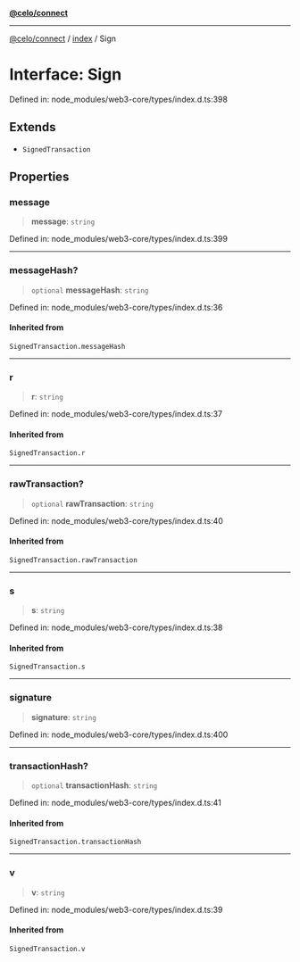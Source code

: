 [**@celo/connect**](../../README.md)

***

[@celo/connect](../../modules.md) / [index](../README.md) / Sign

# Interface: Sign

Defined in: node\_modules/web3-core/types/index.d.ts:398

## Extends

- `SignedTransaction`

## Properties

### message

> **message**: `string`

Defined in: node\_modules/web3-core/types/index.d.ts:399

***

### messageHash?

> `optional` **messageHash**: `string`

Defined in: node\_modules/web3-core/types/index.d.ts:36

#### Inherited from

`SignedTransaction.messageHash`

***

### r

> **r**: `string`

Defined in: node\_modules/web3-core/types/index.d.ts:37

#### Inherited from

`SignedTransaction.r`

***

### rawTransaction?

> `optional` **rawTransaction**: `string`

Defined in: node\_modules/web3-core/types/index.d.ts:40

#### Inherited from

`SignedTransaction.rawTransaction`

***

### s

> **s**: `string`

Defined in: node\_modules/web3-core/types/index.d.ts:38

#### Inherited from

`SignedTransaction.s`

***

### signature

> **signature**: `string`

Defined in: node\_modules/web3-core/types/index.d.ts:400

***

### transactionHash?

> `optional` **transactionHash**: `string`

Defined in: node\_modules/web3-core/types/index.d.ts:41

#### Inherited from

`SignedTransaction.transactionHash`

***

### v

> **v**: `string`

Defined in: node\_modules/web3-core/types/index.d.ts:39

#### Inherited from

`SignedTransaction.v`
